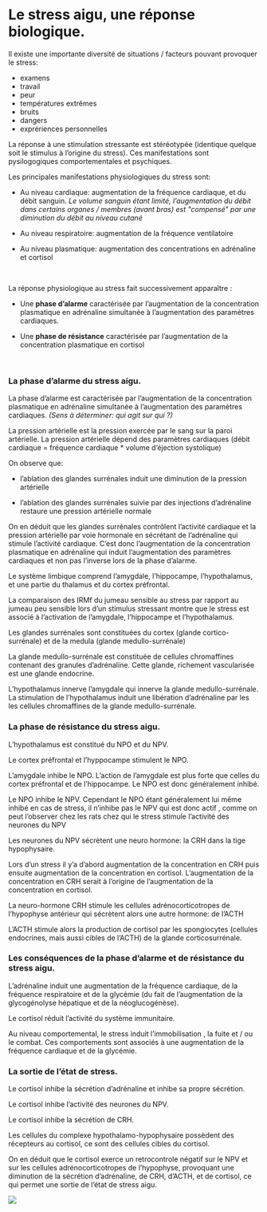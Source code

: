 <h1 class=center><b>Le stress aigu, une réponse biologique.</b></h1>

Il existe une importante diversité de situations / facteurs pouvant provoquer le stress:

- examens
- travail
- peur
- températures extrêmes 
- bruits
- dangers
- exprériences personnelles


La réponse à une stimulation stressante est stéréotypée (identique quelque soit le stimulus à l’origine du stress). Ces manifestations sont pysilogogiques comportementales et psychiques.

Les principales manifestations physiologiques du stress sont:

-  Au niveau cardiaque: augmentation de la fréquence cardiaque, et du débit sanguin. *Le volume sanguin étant limité, l’augmentation du débit dans certains organes / membres (avant bras) est "compensé" par une diminution du débit au niveau cutané*

-  Au niveau respiratoire: augmentation de la fréquence ventilatoire

-  Au niveau plasmatique: augmentation des concentrations en adrénaline et cortisol

<p></br></p>

La réponse physiologique au stress fait successivement apparaître :

- Une **phase d’alarme** caractérisée par l’augmentation de la concentration plasmatique en adrénaline simultanée à l’augmentation des paramètres cardiaques.

- Une **phase de résistance** caractérisée par l’augmentation de la concentration plasmatique en cortisol

<p></br></p>

### La phase d’alarme du stress aigu.

La phase d’alarme est caractérisée par l’augmentation de la concentration plasmatique en adrénaline simultanée à l’augmentation des paramètres cardiaques. *(Sens à déterminer: qui agit sur qui ?)*

La pression artérielle est la pression exercée par le sang sur la paroi artérielle. La pression artérielle dépend des paramètres cardiaques (débit cardiaque = fréquence cardiaque * volume d’éjection systolique)

On observe que:

- l’ablation des glandes surrénales induit une diminution de la pression artérielle

- l’ablation des glandes surrénales suivie par des injections d’adrénaline restaure une pression artérielle normale

On en déduit que les glandes surrénales contrôlent l’activité cardiaque et la pression artérielle par voie hormonale en sécrétant de l’adrénaline qui stimule l’activité cardiaque. C’est donc l’augmentation de la concentration plasmatique en adrénaline qui induit l’augmentation des paramètres cardiaques et non pas l’inverse lors de la phase d’alarme.

Le système limbique comprend l’amygdale, l’hippocampe, l’hypothalamus, et une partie du thalamus et du cortex préfrontal. 

La comparaison des IRMf du jumeau sensible au stress par rapport au jumeau peu sensible lors d’un stimulus stressant montre que le stress est associé à l’activation de l’amygdale, l’hippocampe et l’hypothalamus.

Les glandes surrénales sont constituées du cortex (glande cortico-surrénale) et de la medula (glande medullo-surrénale) 

La glande medullo-surrénale est constituée de cellules chromaffines contenant des granules d’adrénaline. Cette glande, richement vascularisée est une glande endocrine.

L’hypothalamus innerve l’amygdale qui innerve la glande medullo-surrénale. La stimulation de l’hypothalamus induit une libération d’adrénaline par les les cellules chromaffines de la glande medullo-surrénale.

### La phase de résistance du stress aigu.

L’hypothalamus est constitué du NPO et du NPV.

Le cortex préfrontal et l’hyppocampe stimulent le NPO. 

L’amygdale inhibe le NPO. L’action de l’amygdale est plus forte que celles du cortex préfrontal et de l’hippocampe. Le NPO est donc généralement inhibé.

Le NPO inhibe le NPV. Cependant le NPO étant généralement lui même inhibé en cas de stress, il n’inhibe pas le NPV qui est donc actif , comme on peut l’observer chez les rats chez qui le stress stimule l’activité des neurones du NPV

Les neurones du NPV sécrètent une neuro hormone: la CRH dans la tige hypophysaire.

Lors d’un stress il y’a d’abord augmentation de la concentration en CRH puis ensuite augmentation de la concentration en cortisol. L’augmentation de la concentration en CRH serait à l’origine de l’augmentation de la concentration en cortisol.

La neuro-hormone CRH stimule les cellules adrénocorticotropes de l’hypophyse antérieur qui sécrètent alors une autre hormone: de l’ACTH

L’ACTH stimule alors la production de cortisol par les spongiocytes (cellules endocrines, mais aussi cibles de l’ACTH) de la glande corticosurrénale.

### Les conséquences de la phase d’alarme et de résistance du stress aigu.

L’adrénaline induit une augmentation de la fréquence cardiaque, de la fréquence respiratoire et de la glycémie (du fait de l’augmentation de la glycogénolyse hépatique et de la néoglucogénèse).

Le cortisol réduit l’activité du système immunitaire.

Au niveau comportemental, le stress induit l’immobilisation , la fuite et / ou le combat. Ces comportements sont associés à une augmentation de la fréquence cardiaque et de la glycémie.

### La sortie de l’état de stress.

Le cortisol inhibe la sécrétion d’adrénaline et inhibe sa propre sécrétion.

Le cortisol inhibe l’activité des neurones du NPV.

Le cortisol inhibe la sécrétion de CRH.

Les cellules du complexe hypothalamo-hypophysaire possèdent des récepteurs au cortisol, ce sont des cellules cibles du cortisol.

On en déduit que le cortisol exerce un retrocontrole négatif sur le NPV et sur les cellules adrénocorticotropes de l’hypophyse, provoquant une diminution de la sécrétion d’adrénaline, de CRH, d’ACTH, et de cortisol, ce qui permet une sortie de l’état de stress aigu.

<img src = "https://ipfs.io/ipfs/QmbjTYT6YyjqmnQfNund9Pp1QriBjM8kd1NeTwibAmi1gg">
